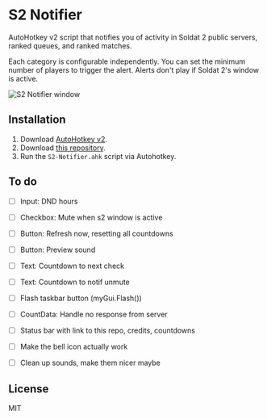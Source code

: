 # S2 Notifier

AutoHotkey v2 script that notifies you of activity in Soldat 2 public servers, ranked queues, and ranked matches.

Each category is configurable independently. You can set the minimum number of players to trigger the alert. Alerts don't play if Soldat 2's window is active.

![S2 Notifier window](https://github.com/oczki/soldat2-notifier/assets/2924029/a1756232-6e6e-441d-a1d9-d4d31e2062b7)


## Installation

1. Download [AutoHotkey v2](https://www.autohotkey.com/).
2. Download [this repository](https://github.com/oczki/soldat2-notifier/archive/refs/heads/main.zip).
3. Run the `S2-Notifier.ahk` script via Autohotkey.


## To do

- [ ] Input: DND hours
- [ ] Checkbox: Mute when s2 window is active
- [ ] Button: Refresh now, resetting all countdowns
- [ ] Button: Preview sound
- [ ] Text: Countdown to next check
- [ ] Text: Countdown to notif unmute
- [ ] Flash taskbar button (myGui.Flash())
- [ ] CountData: Handle no response from server
- [ ] Status bar with link to this repo, credits, countdowns
- [ ] Make the bell icon actually work
- [ ] Clean up sounds, make them nicer maybe


## License

MIT
